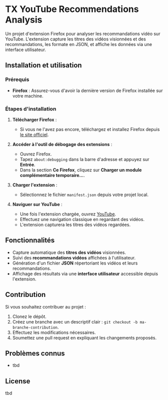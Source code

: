 # TX YouTube Recommendations Analysis

Un projet d'extension Firefox pour analyser les recommandations vidéo sur YouTube. L'extension capture les titres des vidéos visionnées et des recommandations, les formate en JSON, et affiche les données via une interface utilisateur.

## Installation et utilisation

### Prérequis
- **Firefox** : Assurez-vous d'avoir la dernière version de Firefox installée sur votre machine.

### Étapes d'installation

1. **Télécharger Firefox** :
   - Si vous ne l'avez pas encore, téléchargez et installez Firefox depuis [le site officiel](https://www.mozilla.org/fr/firefox/new/).

2. **Accéder à l'outil de débogage des extensions** :
   - Ouvrez Firefox.
   - Tapez `about:debugging` dans la barre d'adresse et appuyez sur **Entrée**.
   - Dans la section **Ce Firefox**, cliquez sur **Charger un module complémentaire temporaire...**.

3. **Charger l'extension** :
   - Sélectionnez le fichier `manifest.json` depuis votre projet local.

4. **Naviguer sur YouTube** :
   - Une fois l'extension chargée, ouvrez [YouTube](https://www.youtube.com).
   - Effectuez une navigation classique en regardant des vidéos.
   - L'extension capturera les titres des vidéos regardées.

## Fonctionnalités

- Capture automatique des **titres des vidéos** visionnées.
- Suivi des **recommandations vidéos** affichées à l'utilisateur.
- Génération d'un fichier **JSON** répertoriant les vidéos et leurs recommandations.
- Affichage des résultats via une **interface utilisateur** accessible depuis l'extension.

## Contribution

Si vous souhaitez contribuer au projet :

1. Clonez le dépôt.
2. Créez une branche avec un descriptif clair : `git checkout -b ma-branche-contribution`.
3. Effectuez les modifications nécessaires.
4. Soumettez une pull request en expliquant les changements proposés.

## Problèmes connus

- tbd

## License

tbd
